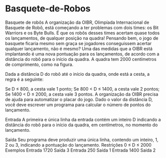 # Basquete-de-Robos

Basquete de robôs
A organização da OIBR, Olimpíada Internacional de Basquete de Robô, está começando a ter problemas com dois times: os Bit Warriors e os Byte Bulls. É que os robôs desses times acertam quase todos os lançamentos, de qualquer posição na quadra! Pensando bem, o jogo de basquete ficaria mesmo sem graça se jogadores conseguissem acertar qualquer lançamento, não é mesmo? Uma das medidas que a OIBR está implantando é uma nova pontuação para os lançamentos, de acordo com a distância do robô para o início da quadra. A quadra tem 2000 centímetros de comprimento, como na figura.


Dada a distância D do robô até o início da quadra, onde está a cesta, a regra é a seguinte:

Se D ≤ 800, a cesta vale 1 ponto;
Se 800 < D ≤ 1400, a cesta vale 2 pontos;
Se 1400 < D ≤ 2000, a cesta vale 3 pontos.
A organização da OIBR precisa de ajuda para automatizar o placar do jogo. Dado o valor da distância D, você deve escrever um programa para calcular o número de pontos do lançamento.

Entrada
A primeira e única linha da entrada contém um inteiro D indicando a distância do robô para o início da quadra, em centímetros, no momento do lançamento.

Saída
Seu programa deve produzir uma única linha, contendo um inteiro, 1, 2 ou 3, indicando a pontuação do lançamento.
Restrições
0 ≤ D ≤ 2000
Exemplos
Entrada
1720
Saída
3
Entrada
250
Saída
1
Entrada
1400
Saída
2
	
 
